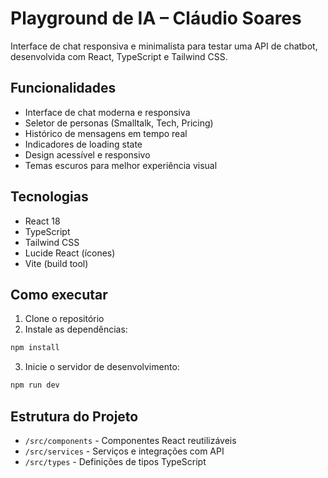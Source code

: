 # Playground de IA – Cláudio Soares

Interface de chat responsiva e minimalista para testar uma API de chatbot, desenvolvida com React, TypeScript e Tailwind CSS.

## Funcionalidades

- Interface de chat moderna e responsiva
- Seletor de personas (Smalltalk, Tech, Pricing)
- Histórico de mensagens em tempo real
- Indicadores de loading state
- Design acessível e responsivo
- Temas escuros para melhor experiência visual

## Tecnologias

- React 18
- TypeScript
- Tailwind CSS
- Lucide React (ícones)
- Vite (build tool)

## Como executar

1. Clone o repositório
2. Instale as dependências:
```bash
npm install
```
3. Inicie o servidor de desenvolvimento:
```bash
npm run dev
```

## Estrutura do Projeto

- `/src/components` - Componentes React reutilizáveis
- `/src/services` - Serviços e integrações com API
- `/src/types` - Definições de tipos TypeScript
